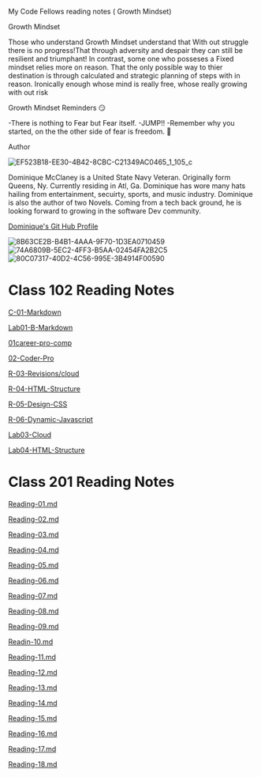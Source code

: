  My Code Fellows reading notes ( Growth Mindset)

Growth Mindset

 Those who understand Growth Mindset understand that With out struggle there is no progress!That through adversity and despair they can still be resilient and triumphant! In contrast, some one who posseses a Fixed mindset relies more on reason. That the only possible way to thier destination is through calculated and strategic planning of steps with in reason. Ironically enough whose mind is really free, whose really growing with out risk

Growth Mindset Reminders 😏

-There is nothing to Fear but Fear itself.
 -JUMP!!
 -Remember why you started, on the the other side of fear is freedom. 🏁

Author

![EF523B18-EE30-4B42-8CBC-C21349AC0465_1_105_c](https://github.com/MccDom1/reading-notes/assets/145872110/6dae1b77-3867-4274-85ae-a9b4b985263f)

Dominique McClaney is a United State Navy Veteran. Originally form Queens, Ny. Currently residing in Atl, Ga. Dominique has wore many hats hailing from entertainment, secuirty, sports, and music industry. Dominique is also the author of two Novels. Coming from a tech back ground, he is looking forward to growing in the software Dev community.

[Dominique's Git Hub Profile](https://github.com/MccDom1)


![8B63CE2B-B4B1-4AAA-9F70-1D3EA0710459](https://github.com/MccDom1/reading-notes/assets/145872110/d9377ba9-bd2a-4795-b7b4-78e1eaf22d91) ![74A6809B-5EC2-4FF3-B5AA-02454FA2B2C5](https://github.com/MccDom1/reading-notes/assets/145872110/18dff209-ec94-40d4-b304-ef87ed2b2fe4)
![80C07317-40D2-4C56-995E-3B4914F00590](https://github.com/MccDom1/reading-notes/assets/145872110/9588ce42-4606-4fcc-b1c9-4a7d1914ade6)

# Class 102 Reading Notes

[C-01-Markdown](Code-102-Notes/C-01-Markdown.md)

[Lab01-B-Markdown](Code-102-Notes/Lab-01-B-Learning-Markdown.md)

[01career-pro-comp](Code-102-Notes/01-Career-Professional-Compentecy.md)

[02-Coder-Pro](Code-102-Notes/02-The-Coder-Computer-Reflection.md)

[R-03-Revisions/cloud](Code-102-Notes/R-03-Revisions-The-Cloud.md)

[R-04-HTML-Structure](Code-102-Notes/R-04-Structure-Web-Pages-HTML.md)

[R-05-Design-CSS](Code-102-Notes/R-05-Design-CSS.md)

[R-06-Dynamic-Javascript](/Code-102-Notes/R-06-Dynamic-Javascript.md)


[Lab03-Cloud](Code-102-Notes/L-03-Revisions-The-Cloud.md)


[Lab04-HTML-Structure](Code-102-Notes/L-04-Structure-Web-Pages-HTML.md)

# Class 201 Reading Notes

[Reading-01.md](Code-201-Notes/Reading-01.md)

[Reading-02.md](Code-201-Notes/Reading-02.md)

[Reading-03.md](Code-201-Notes/Reading-03.md)

[Reading-04.md](Code-201-Notes/Reading-04.md)

[Reading-05.md](Code-201-Notes/Reading-05.md)

[Reading-06.md](Code-201-Notes/Reading-06.md)

[Reading-07.md](Code-201-Notes/Reading-07.md)

[Reading-08.md](Code-201-Notes/Reading-08.md)

[Reading-09.md](Code-201-Notes/Reading-09.md)

[Readin-10.md](Code-201-Notes/Reading-10.md)

[Reading-11.md](Code-201-Notes/Reading-11.md)

[Reading-12.md](Code-201-Notes/Reading-12.md)

[Reading-13.md](Code-201-Notes/Reading-13.md)

[Reading-14.md](Code-201-Notes/Reading-14.md)

[Reading-15.md](Code-201-Notes/Reading-15.md)

[Reading-16.md](Code-201-Notes/Reading-16.md)

[Reading-17.md](Code-201-Notes/Reading-17.md)

[Reading-18.md](Code-201-Notes/Reading-18.md)

